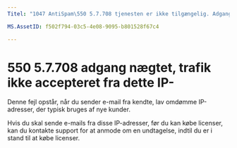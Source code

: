 ```yaml
---
Titel: "1047 AntiSpam\550 5.7.708 tjenesten er ikke tilgængelig. Adgang nægtet, ikke accepteret fra dette IP-trafik"ms.author: chrisda forfatter: chrisda manager: serdars ms.date: 28/9/2018-ms.audience: ITPro ms.topic: artikel ROBOTTER: NOINDEX, NOFOLLOW localization_priority: prioritet

MS.AssetID: f502f794-03c5-4e08-9095-b801528f67c4

---
```




# <a name="550-57708-access-denied-traffic-not-accepted-from-this-ip"></a>550 5.7.708 adgang nægtet, trafik ikke accepteret fra dette IP-

Denne fejl opstår, når du sender e-mail fra kendte, lav omdømme IP-adresser, der typisk bruges af nye kunder.
  
Hvis du skal sende e-mails fra disse IP-adresser, før du kan købe licenser, kan du kontakte support for at anmode om en undtagelse, indtil du er i stand til at købe licenser.
  

